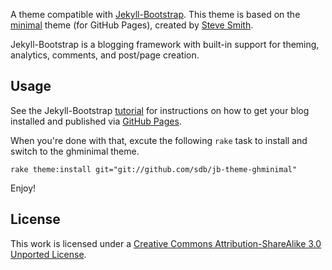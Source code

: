 A theme compatible with [Jekyll-Bootstrap](http://jekyllbootstrap.com). This theme is based on the [minimal](http://github.com/orderedlist/minimal) theme (for GitHub Pages), created by [Steve Smith](https://github.com/orderedlist).

Jekyll-Bootstrap is a blogging framework with built-in support for theming, analytics, comments, and post/page creation.

## Usage

See the Jekyll-Bootstrap [tutorial](http://jekyllbootstrap.com/usage/index.html) for instructions on how to get your blog installed and published via [GitHub Pages](http://pages.github.com/).

When you're done with that, excute the following `rake` task to install and switch to the ghminimal theme.

    rake theme:install git="git://github.com/sdb/jb-theme-ghminimal"

Enjoy!

## License

This work is licensed under a [Creative Commons Attribution-ShareAlike 3.0 Unported License](http://creativecommons.org/licenses/by-sa/3.0/).